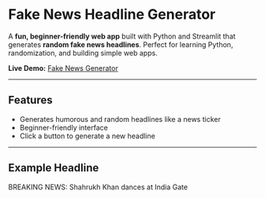 # Fake News Headline Generator

A **fun, beginner-friendly web app** built with Python and Streamlit that generates **random fake news headlines**. Perfect for learning Python, randomization, and building simple web apps.

**Live Demo:** [Fake News Generator](https://fake-news-generator.streamlit.app/)

---

## Features
- Generates humorous and random headlines like a news ticker  
- Beginner-friendly interface  
- Click a button to generate a new headline  

---

## Example Headline
BREAKING NEWS: Shahrukh Khan dances at India Gate

